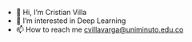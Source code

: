 - 👋 Hi, I’m Cristian Villa
- 👀 I’m interested in Deep Learning 
- 📫 How to reach me cvillavarga@uniminuto.edu.co
